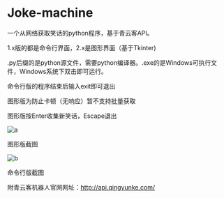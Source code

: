 # Joke-machine
一个从网络获取笑话的python程序，基于青云客API。

1.x版的都是命令行界面，2.x是图形界面（基于Tkinter)

.py后缀的是python源文件，需要python编译器。.exe的是Windows可执行文件，Windows系统下双击即可运行。

命令行版的程序结束后输入exit即可退出

图形版为防止卡顿（无响应）暂不支持批量获取

图形版按Enter收集新笑话，Escape退出

![a](https://user-images.githubusercontent.com/109349321/227704431-12ad670e-6e71-4785-91f6-5d6443e18a43.JPG)

图形版截图

![b](https://user-images.githubusercontent.com/109349321/227704451-99908be0-04bc-4a8f-8730-24751a2e59a6.JPG)

命令行版截图

附青云客机器人官网网址：http://api.qingyunke.com/
